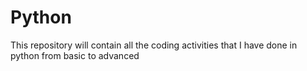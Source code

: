 # Python
This repository will contain all the coding activities that I have done in python from basic to advanced
